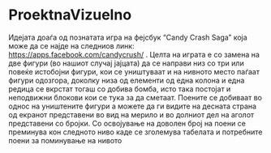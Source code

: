 ProektnaVizuelno
================
Идејата доаѓа од познатата игра на фејсбук “Candy Crash Saga” која може да се најде на следниов линк: 
https://apps.facebook.com/candycrush/ .
Целта на играта е со замена на две фигури (во нашиот случај јајцата) да се направи низ со три или повеќе истобојни фигури,
кои се уништуваат и на нивното место паѓаат фигури одозгора, доколку низа од елементи од една колона и 
една редица се вкрстат тогаш со добива бомба, исто така постојат и неподвижни блокови кои се тука за да сметаат.
Поените се добиваат во однос на уништените фигури а можете да ги видите на десната страна од екранот представени во вид на мерило и во долниот дел на аголот представени со бројки. 
Со освојување на доволен број на поени се преминува кон следното ниво каде се зголемува табелата и потребните поени за поминување на нивото
